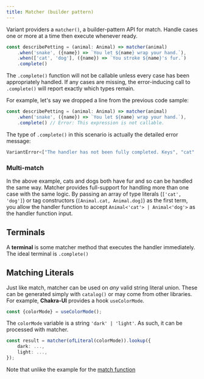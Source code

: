 ```yaml
---
title: Matcher (builder pattern)
---
```


Variant providers a `matcher()`, a builder-pattern API for match. Handle cases one or more at a time then execute whenever ready.

```ts
const describePetting = (animal: Animal) => matcher(animal)
    .when('snake', ({name}) => `You let ${name} wrap your hand.`),
    .when(['cat', 'dog'], ({name}) => `You stroke ${name}'s fur.`)
    .complete()
```

The `.complete()` function will not be callable unless every case has been appropriately handled. If any cases are missing, the error-inducing call to `.complete()` will report exactly which types remain.

For example, let's say we dropped a line from the previous code sample:

```ts {2}
const describePetting = (animal: Animal) => matcher(animal)
    .when('snake', ({name}) => `You let ${name} wrap your hand.`),
    .complete() // Error: This expression is not callable.
```

The type of `.complete()` in this scenario is actually the detailed error message:

```ts
VariantError<["The handler has not been fully completed. Keys", "cat" | "dog", "expected"]>
```

### Multi-match

In the above example, cats and dogs both have fur and so can be handled the same way. Matcher provides full-support for handling more than one case with the same logic. By passing an array of type literals (`['cat', 'dog']`) or tag constructors (`[Animal.cat, Animal.dog]`) as the first term, you allow the handler function to accept `Animal<'cat'> | Animal<'dog'>` as the handler function input.

## Terminals

A **terminal** is some matcher method that executes the handler immediately. The ideal terminal is `.complete()`



## Matching Literals

Just like match, matcher can be used on *any* valid string literal union. These can be generated simply with `catalog()` or may come from other libraries. For example, **Chakra-UI** provides a hook `useColorMode`.

```ts
const {colorMode} = useColorMode();
```

The `colorMode` variable is a string `'dark' | 'light'`. As such, it can be processed with matcher.

```ts
const result = matcher(ofLiteral(colorMode)).lookup({
    dark: ...,
    light: ...,
});
```

Note that unlike the example for the [match function](match)